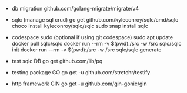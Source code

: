 - db migration
  github.com/golang-migrate/migrate/v4

- sqlc (manage sql crud)
  go get github.com/kyleconroy/sqlc/cmd/sqlc
  choco install kyleconroy/sqlc/sqlc
  sudo snap install sqlc

- codespace sudo (optional if using git codespace)
  sudo apt update
  docker pull sqlc/sqlc
  docker run --rm -v $(pwd):/src -w /src sqlc/sqlc init
  docker run --rm -v $(pwd):/src -w /src sqlc/sqlc generate

- test sqlc DB
  go get github.com/lib/pq

- testing package GO
  go get -u github.com/stretchr/testify

- http framework GIN
  go get -u github.com/gin-gonic/gin